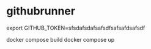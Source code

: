 # githubrunner
export GITHUB_TOKEN=sfsdafsdafsafsdfsafsafdsafsdf </br>

docker compose build
docker compose up

